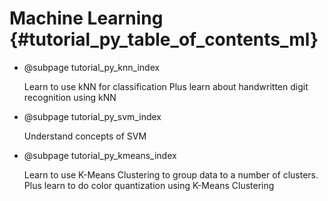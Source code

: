 Machine Learning {#tutorial_py_table_of_contents_ml}
================

-   @subpage tutorial_py_knn_index

    Learn to use kNN for classification
    Plus learn about handwritten digit recognition using kNN

-   @subpage tutorial_py_svm_index

    Understand concepts of SVM

-   @subpage tutorial_py_kmeans_index

    Learn to use K-Means Clustering to group data to a number of clusters.
    Plus learn to do color quantization using K-Means Clustering
